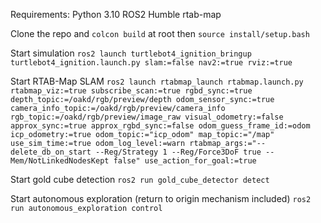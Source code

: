 Requirements:
  Python 3.10
  ROS2 Humble
  rtab-map

Clone the repo and `colcon build` at root then
`source install/setup.bash`

Start simulation
`ros2 launch turtlebot4_ignition_bringup turtlebot4_ignition.launch.py slam:=false nav2:=true rviz:=true`

Start RTAB-Map SLAM
`ros2 launch rtabmap_launch rtabmap.launch.py rtabmap_viz:=true subscribe_scan:=true rgbd_sync:=true depth_topic:=/oakd/rgb/preview/depth odom_sensor_sync:=true camera_info_topic:=/oakd/rgb/preview/camera_info rgb_topic:=/oakd/rgb/preview/image_raw visual_odometry:=false approx_sync:=true approx_rgbd_sync:=false odom_guess_frame_id:=odom icp_odometry:=true odom_topic:="icp_odom" map_topic:="/map" use_sim_time:=true odom_log_level:=warn rtabmap_args:="--delete_db_on_start --Reg/Strategy 1 --Reg/Force3DoF true --Mem/NotLinkedNodesKept false" use_action_for_goal:=true`

Start gold cube detection
`ros2 run gold_cube_detector detect`

Start autonomous exploration (return to origin mechanism included)
`ros2 run autonomous_exploration control`
